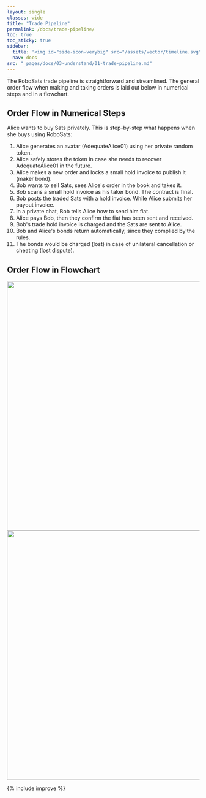 ```yaml
---
layout: single
classes: wide
title: "Trade Pipeline"
permalink: /docs/trade-pipeline/
toc: true
toc_sticky: true
sidebar:
  title: '<img id="side-icon-verybig" src="/assets/vector/timeline.svg"/>Trade Pipeline'
  nav: docs
src: "_pages/docs/03-understand/01-trade-pipeline.md"
---
```


The RoboSats trade pipeline is straightforward and streamlined. The general order flow when making and taking orders is laid out below in numerical steps and in a flowchart.

## Order Flow in Numerical Steps

Alice wants to buy Sats privately. This is step-by-step what happens when she buys using RoboSats:

1. Alice generates an avatar (AdequateAlice01) using her private random token.
2. Alice safely stores the token in case she needs to recover AdequateAlice01 in the future.
3. Alice makes a new order and locks a small hold invoice to publish it (maker bond).
4. Bob wants to sell Sats, sees Alice's order in the book and takes it.
5. Bob scans a small hold invoice as his taker bond. The contract is final.
6. Bob posts the traded Sats with a hold invoice. While Alice submits her payout invoice.
7. In a private chat, Bob tells Alice how to send him fiat.
8. Alice pays Bob, then they confirm the fiat has been sent and received.
9. Bob's trade hold invoice is charged and the Sats are sent to Alice.
10. Bob and Alice's bonds return automatically, since they complied by the rules.
11. The bonds would be charged (lost) in case of unilateral cancellation or cheating (lost dispute).

## Order Flow in Flowchart
<div align="center">
    <img src="/assets/images/trade-pipeline/buyer-en.jpg" width="650"/>
</div>

<div align="center">
    <img src="/assets/images/trade-pipeline/seller-en.jpg" width="650"/>
</div>

{% include improve %}
